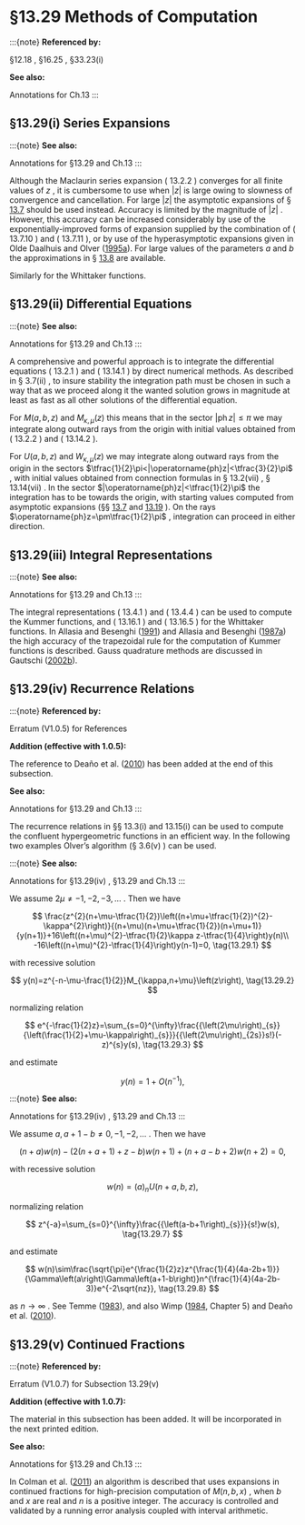 # §13.29 Methods of Computation

:::{note}
**Referenced by:**

§12.18 , §16.25 , §33.23(i)

**See also:**

Annotations for Ch.13
:::


## §13.29(i) Series Expansions

:::{note}
**See also:**

Annotations for §13.29 and Ch.13
:::

Although the Maclaurin series expansion ( 13.2.2 ) converges for all finite values of $z$ , it is cumbersome to use when $|z|$ is large owing to slowness of convergence and cancellation. For large $|z|$ the asymptotic expansions of § [13.7](./13.7.md "§13.7 Asymptotic Expansions for Large Argument ‣ Kummer Functions ‣ Chapter 13 Confluent Hypergeometric Functions") should be used instead. Accuracy is limited by the magnitude of $|z|$ . However, this accuracy can be increased considerably by use of the exponentially-improved forms of expansion supplied by the combination of ( 13.7.10 ) and ( 13.7.11 ), or by use of the hyperasymptotic expansions given in Olde Daalhuis and Olver ([1995a](./bib/O.html#bib1762 "Hyperasymptotic solutions of second-order linear differential equations. I")). For large values of the parameters $a$ and $b$ the approximations in § [13.8](./13.8.md "§13.8 Asymptotic Approximations for Large Parameters ‣ Kummer Functions ‣ Chapter 13 Confluent Hypergeometric Functions") are available.

Similarly for the Whittaker functions.


## §13.29(ii) Differential Equations

:::{note}
**See also:**

Annotations for §13.29 and Ch.13
:::

A comprehensive and powerful approach is to integrate the differential equations ( 13.2.1 ) and ( 13.14.1 ) by direct numerical methods. As described in § 3.7(ii) , to insure stability the integration path must be chosen in such a way that as we proceed along it the wanted solution grows in magnitude at least as fast as all other solutions of the differential equation.

For $M\left(a,b,z\right)$ and $M_{\kappa,\mu}\left(z\right)$ this means that in the sector $|\operatorname{ph}z|\leq\pi$ we may integrate along outward rays from the origin with initial values obtained from ( 13.2.2 ) and ( 13.14.2 ).

For $U\left(a,b,z\right)$ and $W_{\kappa,\mu}\left(z\right)$ we may integrate along outward rays from the origin in the sectors $\tfrac{1}{2}\pi<|\operatorname{ph}z|<\tfrac{3}{2}\pi$ , with initial values obtained from connection formulas in § 13.2(vii) , § 13.14(vii) . In the sector $|\operatorname{ph}z|<\tfrac{1}{2}\pi$ the integration has to be towards the origin, with starting values computed from asymptotic expansions (§§ [13.7](./13.7.md "§13.7 Asymptotic Expansions for Large Argument ‣ Kummer Functions ‣ Chapter 13 Confluent Hypergeometric Functions") and [13.19](./13.19.md "§13.19 Asymptotic Expansions for Large Argument ‣ Whittaker Functions ‣ Chapter 13 Confluent Hypergeometric Functions") ). On the rays $\operatorname{ph}z=\pm\tfrac{1}{2}\pi$ , integration can proceed in either direction.


## §13.29(iii) Integral Representations

:::{note}
**See also:**

Annotations for §13.29 and Ch.13
:::

The integral representations ( 13.4.1 ) and ( 13.4.4 ) can be used to compute the Kummer functions, and ( 13.16.1 ) and ( 13.16.5 ) for the Whittaker functions. In Allasia and Besenghi ([1991](./bib/index.html#bib65 "Numerical evaluation of the Kummer function with complex argument by the trapezoidal rule")) and Allasia and Besenghi ([1987a](./bib/index.html#bib63 "Numerical computation of Tricomi’s psi function by the trapezoidal rule")) the high accuracy of the trapezoidal rule for the computation of Kummer functions is described. Gauss quadrature methods are discussed in Gautschi ([2002b](./bib/G.html#bib898 "Gauss quadrature approximations to hypergeometric and confluent hypergeometric functions")).


## §13.29(iv) Recurrence Relations

:::{note}
**Referenced by:**

Erratum (V1.0.5) for References

**Addition (effective with 1.0.5):**

The reference to Deaño et al. ([2010](./bib/D.html#bib2771 "Computational properties of three-term recurrence relations for Kummer functions")) has been added at the end of this subsection.

**See also:**

Annotations for §13.29 and Ch.13
:::

The recurrence relations in §§ 13.3(i) and 13.15(i) can be used to compute the confluent hypergeometric functions in an efficient way. In the following two examples Olver’s algorithm (§ 3.6(v) ) can be used.

:::{note}
**See also:**

Annotations for §13.29(iv) , §13.29 and Ch.13
:::

We assume $2\mu\neq-1,-2,-3,\dots$ . Then we have


<a id="E1"></a>
$$
\frac{z^{2}(n+\mu-\tfrac{1}{2})\left((n+\mu+\tfrac{1}{2})^{2}-\kappa^{2}\right)}{(n+\mu)(n+\mu+\tfrac{1}{2})(n+\mu+1)}{y(n+1)}+16\left((n+\mu)^{2}-\tfrac{1}{2}\kappa z-\tfrac{1}{4}\right)y(n)\\
-16\left((n+\mu)^{2}-\tfrac{1}{4}\right)y(n-1)=0, \tag{13.29.1}
$$

with recessive solution


<a id="E2"></a>
$$
y(n)=z^{-n-\mu-\frac{1}{2}}M_{\kappa,n+\mu}\left(z\right), \tag{13.29.2}
$$

normalizing relation


<a id="E3"></a>
$$
e^{-\frac{1}{2}z}=\sum_{s=0}^{\infty}\frac{{\left(2\mu\right)_{s}}{\left(\frac{1}{2}+\mu-\kappa\right)_{s}}}{{\left(2\mu\right)_{2s}}s!}(-z)^{s}y(s), \tag{13.29.3}
$$

and estimate


<a id="E4"></a>
$$
y(n)=1+O\left(n^{-1}\right), \tag{13.29.4}
$$

:::{note}
**See also:**

Annotations for §13.29(iv) , §13.29 and Ch.13
:::

We assume $a,a+1-b\neq 0,-1,-2,\dots$ . Then we have


<a id="E5"></a>
$$
(n+a)w(n)-\left(2(n+a+1)+z-b\right)w(n+1)+(n+a-b+2)w(n+2)=0, \tag{13.29.5}
$$

with recessive solution


<a id="E6"></a>
$$
w(n)={\left(a\right)_{n}}U\left(n+a,b,z\right), \tag{13.29.6}
$$

normalizing relation


<a id="E7"></a>
$$
z^{-a}=\sum_{s=0}^{\infty}\frac{{\left(a-b+1\right)_{s}}}{s!}w(s), \tag{13.29.7}
$$

and estimate


<a id="E8"></a>
$$
w(n)\sim\frac{\sqrt{\pi}e^{\frac{1}{2}z}z^{\frac{1}{4}(4a-2b+1)}}{\Gamma\left(a\right)\Gamma\left(a+1-b\right)}n^{\frac{1}{4}(4a-2b-3)}e^{-2\sqrt{nz}}, \tag{13.29.8}
$$

as $n\to\infty$ . See Temme ([1983](./bib/T.html#bib2215 "The numerical computation of the confluent hypergeometric function ⁢ U ( a , b , z )")), and also Wimp ([1984](./bib/W.html#bib2421 "Computation with Recurrence Relations"), Chapter 5) and Deaño et al. ([2010](./bib/D.html#bib2771 "Computational properties of three-term recurrence relations for Kummer functions")).


## §13.29(v) Continued Fractions

:::{note}
**Referenced by:**

Erratum (V1.0.7) for Subsection 13.29(v)

**Addition (effective with 1.0.7):**

The material in this subsection has been added. It will be incorporated in the next printed edition.

**See also:**

Annotations for §13.29 and Ch.13
:::

In Colman et al. ([2011](./bib/C.html#bib2800 "Validated computation of certain hypergeometric functions")) an algorithm is described that uses expansions in continued fractions for high-precision computation of $M\left(n,b,x\right)$ , when $b$ and $x$ are real and $n$ is a positive integer. The accuracy is controlled and validated by a running error analysis coupled with interval arithmetic.
